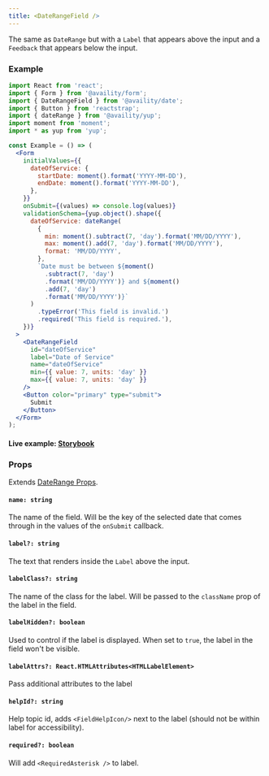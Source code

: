 ```yaml
---
title: <DateRangeField />
---
```


The same as `DateRange` but with a `Label` that appears above the input and a `Feedback` that appears below the input.

### Example

```jsx
import React from 'react';
import { Form } from '@availity/form';
import { DateRangeField } from '@availity/date';
import { Button } from 'reactstrap';
import { dateRange } from '@availity/yup';
import moment from 'moment';
import * as yup from 'yup';

const Example = () => (
  <Form
    initialValues={{
      dateOfService: {
        startDate: moment().format('YYYY-MM-DD'),
        endDate: moment().format('YYYY-MM-DD'),
      },
    }}
    onSubmit={(values) => console.log(values)}
    validationSchema={yup.object().shape({
      dateOfService: dateRange(
        {
          min: moment().subtract(7, 'day').format('MM/DD/YYYY'),
          max: moment().add(7, 'day').format('MM/DD/YYYY'),
          format: 'MM/DD/YYYY',
        },
        `Date must be between ${moment()
          .subtract(7, 'day')
          .format('MM/DD/YYYY')} and ${moment()
          .add(7, 'day')
          .format('MM/DD/YYYY')}`
      )
        .typeError('This field is invalid.')
        .required('This field is required.'),
    })}
  >
    <DateRangeField
      id="dateOfService"
      label="Date of Service"
      name="dateOfService"
      min={{ value: 7, units: 'day' }}
      max={{ value: 7, units: 'day' }}
    />
    <Button color="primary" type="submit">
      Submit
    </Button>
  </Form>
);
```

#### Live example: <a href="https://availity.github.io/availity-react/storybook/?path=/story/formik-date--daterangefield"> Storybook</a>

### Props

Extends [DateRange Props](/form/date/components/date-range/#props).

#### `name: string`

The name of the field. Will be the key of the selected date that comes through in the values of the `onSubmit` callback.

#### `label?: string`

The text that renders inside the `Label` above the input.

#### `labelClass?: string`

The name of the class for the label. Will be passed to the `className` prop of the label in the field.

#### `labelHidden?: boolean`

Used to control if the label is displayed. When set to `true`, the label in the field won't be visible.

#### `labelAttrs?: React.HTMLAttributes<HTMLLabelElement>`

Pass additional attributes to the label

#### `helpId?: string`

Help topic id, adds `<FieldHelpIcon/>` next to the label (should not be within label for accessibility).

#### `required?: boolean`

Will add `<RequiredAsterisk />` to label.
